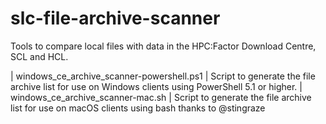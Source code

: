# slc-file-archive-scanner
Tools to compare local files with data in the HPC:Factor Download Centre, SCL and HCL.

| windows_ce_archive_scanner-powershell.ps1 | Script to generate the file archive list for use on Windows clients using PowerShell 5.1 or higher.
| windows_ce_archive_scanner-mac.sh         | Script to generate the file archive list for use on macOS clients using bash thanks to @stingraze
